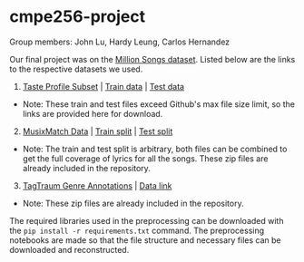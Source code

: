 # cmpe256-project

Group members: John Lu, Hardy Leung, Carlos Hernandez

Our final project was on the [Million Songs dataset](http://millionsongdataset.com/). Listed below are the links to the respective datasets we used.

1. [Taste Profile Subset](http://millionsongdataset.com/tasteprofile/) | [Train data](http://millionsongdataset.com/sites/default/files/challenge/train_triplets.txt.zip) | [Test data]()
- Note: These train and test files exceed Github's max file size limit, so the links are provided here for download.
2. [MusixMatch Data](http://millionsongdataset.com/musixmatch/) | [Train split](http://millionsongdataset.com/sites/default/files/AdditionalFiles/mxm_dataset_train.txt.zip) | [Test split](http://millionsongdataset.com/sites/default/files/AdditionalFiles/mxm_dataset_test.txt.zip)
- Note: The train and test split is arbitrary, both files can be combined to get the full coverage of lyrics for all the songs. These zip files are already included in the repository.
3. [TagTraum Genre Annotations](http://www.tagtraum.com/msd_genre_datasets.html) | [Data link](https://www.tagtraum.com/genres/msd_tagtraum_cd1.cls.zip)
- Note: These zip files are already included in the repository.

The required libraries used in the preprocessing can be downloaded with the `pip install -r requirements.txt` command. The preprocessing notebooks are made so that the file structure and necessary files can be downloaded and reconstructed.
